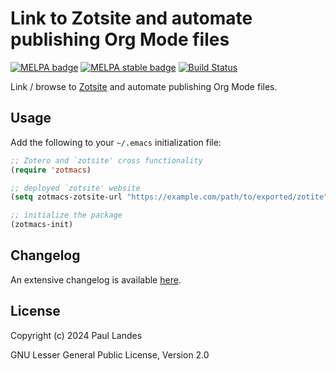 # Link to Zotsite and automate publishing Org Mode files

[![MELPA badge][melpa-badge]][melpa-link]
[![MELPA stable badge][melpa-stable-badge]][melpa-stable-link]
[![Build Status][build-badge]][build-link]

Link / browse to [Zotsite] and automate publishing Org Mode files.


## Usage

Add the following to your `~/.emacs` initialization file:
```lisp
;; Zotero and `zotsite' cross functionality
(require 'zotmacs)

;; deployed `zotsite' website
(setq zotmacs-zotsite-url "https://example.com/path/to/exported/zotite")

;; initialize the package
(zotmacs-init)
```


## Changelog

An extensive changelog is available [here](CHANGELOG.md).


## License

Copyright (c) 2024 Paul Landes

GNU Lesser General Public License, Version 2.0


<!-- links -->
[melpa-link]: https://melpa.org/#/zotsite
[melpa-stable-link]: https://stable.melpa.org/#/zotsite
[melpa-badge]: https://melpa.org/packages/zotsite-badge.svg
[melpa-stable-badge]: https://stable.melpa.org/packages/zotsite-badge.svg
[build-badge]: https://github.com/plandes/zotsite/workflows/CI/badge.svg
[build-link]: https://github.com/plandes/zotsite/actions

[Zotsite]: https://github.com/plandes/zotsite
